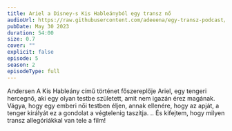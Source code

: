 ```yaml
---
title: Ariel a Disney-s Kis Hableányból egy transz nő
audioUrl: https://raw.githubusercontent.com/adeeena/egy-transz-podcast/main/public/audio/etpc_S2E05.mp3
pubDate: May 30 2023
duration: 54:00
size: 0.7
cover: ""
explicit: false
episode: 5
season: 2
episodeType: full
---
```


Andersen A Kis Hableány című történet főszereplője Ariel, egy tengeri hercegnő, aki egy olyan testbe született, amit nem igazán érez magának. Vágya, hogy egy emberi női testben éljen, annak ellenére, hogy az apját, a tenger királyát ez a gondolat a végtelenig taszítja. .. És kifejtem, hogy milyen transz allegóriákkal van tele a film!
